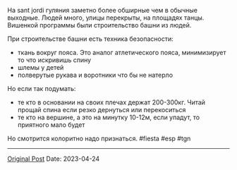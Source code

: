На sant jordi гуляния заметно более обширные чем в обычные выходные. Людей много, улицы перекрыты, на площадях танцы. Вишенкой программы были строительство башни из людей.

При строительстве башни есть техника безопасности:
- ткань вокруг пояса. Это аналог атлетического пояса, минимизирует то что искривишь спину
- шлемы у детей
- полверутые рукава и воротники что бы не натерло

Но если так подумать:
- те кто в основании на своих плечах держат 200-300кг. Читай прощай спина если резко дернуться или перекоситься
- те кто на вершине, а это на минутку 10-12м, если упадут,  то приятного мало будет

Но смотрится колоритно надо признаться.
#fiesta #esp #tgn

---
[Original Post](https://t.me/lev2tarragona/1150)
Date: 2023-04-24
